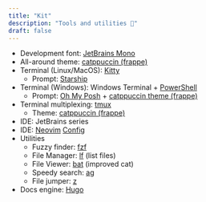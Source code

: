 ```yaml
---
title: "Kit"
description: "Tools and utilities 🧰"
draft: false
---
```


* Development font: [JetBrains Mono](https://www.jetbrains.com/lp/mono/)
* All-around theme: [catppuccin (frappe)](https://github.com/catppuccin/catppuccin)
* Terminal (Linux/MacOS): [Kitty](https://github.com/kovidgoyal/kitty)
    * Prompt: [Starship](https://starship.rs/)
* Terminal (Windows): Windows Terminal + [PowerShell](https://github.com/PowerShell/PowerShell)
    * Prompt: [Oh My Posh](https://ohmyposh.dev/) + [catppuccin theme (frappe)](https://ohmyposh.dev/docs/themes#catppuccin_frappe)
* Terminal multiplexing: [tmux](https://github.com/tmux/tmux)
    * Theme: [catppuccin (frappe)](https://github.com/catppuccin/tmux)
* IDE: JetBrains series
* IDE: [Neovim](https://neovim.io/) [Config](https://github.com/ddubson/dotfiles#neovim)
* Utilities
    * Fuzzy finder: [fzf](https://github.com/junegunn/fzf)
    * File Manager: [lf](https://github.com/gokcehan/lf) (list files)
    * File Viewer: [bat](https://github.com/sharkdp/bat) (improved cat)
    * Speedy search: [ag](https://github.com/ggreer/the_silver_searcher)
    * File jumper: [z](https://github.com/rupa/z)
* Docs engine: [Hugo](https://gohugo.io/)
